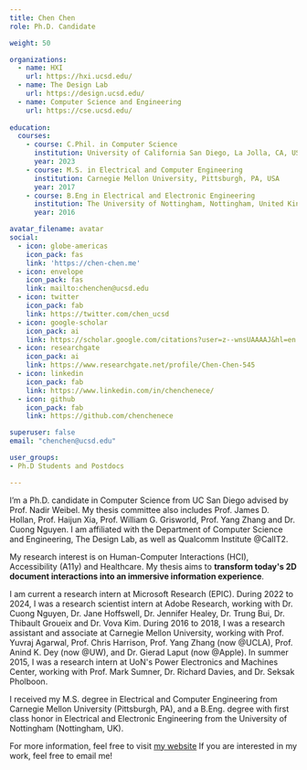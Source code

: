 ```yaml
---
title: Chen Chen
role: Ph.D. Candidate

weight: 50

organizations:
  - name: HXI
    url: https://hxi.ucsd.edu/
  - name: The Design Lab
    url: https://design.ucsd.edu/
  - name: Computer Science and Engineering
    url: https://cse.ucsd.edu/
    
education:
  courses:
    - course: C.Phil. in Computer Science
      institution: University of California San Diego, La Jolla, CA, USA
      year: 2023
    - course: M.S. in Electrical and Computer Engineering
      institution: Carnegie Mellon University, Pittsburgh, PA, USA
      year: 2017
    - course: B.Eng in Electrical and Electronic Engineering
      institution: The University of Nottingham, Nottingham, United Kingdom
      year: 2016

avatar_filename: avatar
social:
  - icon: globe-americas
    icon_pack: fas
    link: 'https://chen-chen.me'
  - icon: envelope
    icon_pack: fas
    link: mailto:chenchen@ucsd.edu
  - icon: twitter
    icon_pack: fab
    link: https://twitter.com/chen_ucsd
  - icon: google-scholar
    icon_pack: ai
    link: https://scholar.google.com/citations?user=z--wnsUAAAAJ&hl=en
  - icon: researchgate
    icon_pack: ai
    link: https://www.researchgate.net/profile/Chen-Chen-545
  - icon: linkedin
    icon_pack: fab
    link: https://www.linkedin.com/in/chenchenece/
  - icon: github
    icon_pack: fab
    link: https://github.com/chenchenece

superuser: false
email: "chenchen@ucsd.edu"

user_groups:
- Ph.D Students and Postdocs

---
```

I’m a Ph.D. candidate in Computer Science from UC San Diego advised by Prof. Nadir Weibel. My thesis committee also includes Prof. James D. Hollan, Prof. Haijun Xia, Prof. William G. Grisworld, Prof. Yang Zhang and Dr. Cuong Nguyen. I am affiliated with the Department of Computer Science and Engineering, The Design Lab, as well as Qualcomm Institute @CalIT2.

My research interest is on Human-Computer Interactions (HCI), Accessibility (A11y) and Healthcare. My thesis aims to **transform today's 2D document interactions into an immersive information experience**.

I am current a research intern at Microsoft Research (EPIC). During 2022 to 2024, I was a research scientist intern at Adobe Research, working with Dr. Cuong Nguyen, Dr. Jane Hoffswell, Dr. Jennifer Healey, Dr. Trung Bui, Dr. Thibault Groueix and Dr. Vova Kim. During 2016 to 2018, I was a research assistant and associate at Carnegie Mellon University, working with Prof. Yuvraj Agarwal, Prof. Chris Harrison, Prof. Yang Zhang (now @UCLA), Prof. Anind K. Dey (now @UW), and Dr. Gierad Laput (now @Apple). In summer 2015, I was a research intern at UoN's Power Electronics and Machines Center, working with Prof. Mark Sumner, Dr. Richard Davies, and Dr. Seksak Pholboon.

I received my M.S. degree in Electrical and Computer Engineering from Carnegie Mellon University (Pittsburgh, PA), and a B.Eng. degree with first class honor in Electrical and Electronic Engineering from the University of Nottingham (Nottingham, UK).

For more information, feel free to visit [my website](https://chen-chen.me) If you are interested in my work, feel free to email me!
